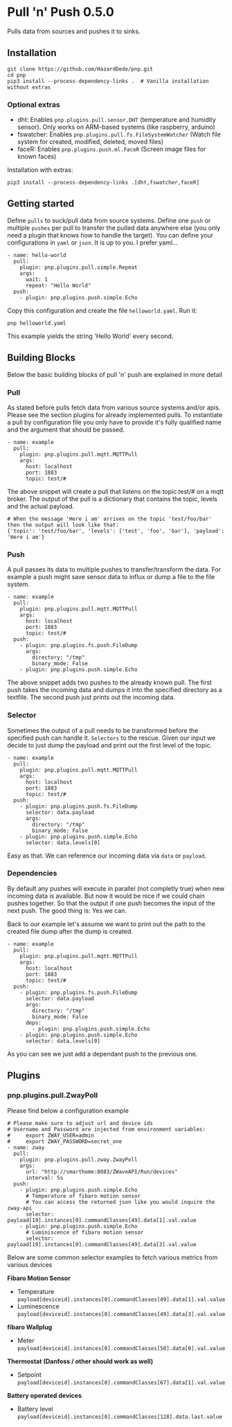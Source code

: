 # Pull 'n' Push 0.5.0

Pulls data from sources and pushes it to sinks.


## Installation

    git clone https://github.com/HazardDede/pnp.git
    cd pnp
    pip3 install --process-dependency-links .  # Vanilla installation without extras

    
### Optional extras

* dht: Enables `pnp.plugins.pull.sensor.DHT` (temperature and humidity sensor). Only works on ARM-based systems (like raspberry, arduino)
* fswatcher: Enables `pnp.plugins.pull.fs.FileSystemWatcher` (Watch file system for created, modified, 
deleted, moved files)
* faceR: Enables `pnp.plugins.push.ml.FaceR` (Screen image files for known faces)

Installation with extras:
    
    pip3 install --process-dependency-links .[dht,fswatcher,faceR]


## Getting started

Define `pulls` to suck/pull data from source systems.
Define one `push` or multiple `pushes` per pull to transfer the pulled data anywhere else (you only need a plugin that 
knows how to handle the target). You can define your configurations in `yaml` or `json`. 
It is up to you. I prefer yaml...

    - name: hello-world
      pull:
        plugin: pnp.plugins.pull.simple.Repeat
        args:
          wait: 1
          repeat: "Hello World"
      push:
        - plugin: pnp.plugins.push.simple.Echo
        
Copy this configuration and create the file `helloworld.yaml`. Run it:

    pnp helloworld.yaml

This example yields the string 'Hello World' every second.


## Building Blocks

Below the basic building blocks of pull 'n' push are explained in more detail


### Pull

As stated before pulls fetch data from various source systems and/or apis. Please see the section plugins for already
implemented pulls. To instantiate a pull by configuration file you only have to provide it's fully qualified name
and the argument that should be passed.

    - name: example
      pull:
        plugin: pnp.plugins.pull.mqtt.MQTTPull
        args:
          host: localhost
          port: 1883
          topic: test/#
        
The above snippet will create a pull that listens on the topic test/# on a mqtt broker. The output of the pull
is a dictionary that contains the topic, levels and the actual payload.

    # When the message 'Here i am' arrives on the topic 'test/foo/bar' then the output will look like that:
    {'topic': 'test/foo/bar', 'levels': ['test', 'foo', 'bar'], 'payload': 'Here i am'}


### Push

A pull passes its data to multiple pushes to transfer/transform the data. For example a push might save sensor data
to influx or dump a file to the file system.

    - name: example
      pull:
        plugin: pnp.plugins.pull.mqtt.MQTTPull
        args:
          host: localhost
          port: 1883
          topic: test/#
      push:
        - plugin: pnp.plugins.fs.push.FileDump
          args:
            directory: "/tmp"
            binary_mode: False
        - plugin: pnp.plugins.push.simple.Echo
      
The above snippet adds two pushes to the already known pull. The first push takes the incoming data and dumps it into
the specified directory as a textfile. The second push just prints out the incoming data.


### Selector

Sometimes the output of a pull needs to be transformed before the specified push can handle it. `Selectors` to the 
rescue. Given our input we decide to just dump the payload and print out the first level of the topic.

    - name: example
      pull:
        plugin: pnp.plugins.pull.mqtt.MQTTPull
        args:
          host: localhost
          port: 1883
          topic: test/#
      push:
        - plugin: pnp.plugins.push.fs.FileDump
          selector: data.payload
          args:
            directory: "/tmp"
            binary_mode: False
        - plugin: pnp.plugins.push.simple.Echo
          selector: data.levels[0]
      
Easy as that. We can reference our incoming data via `data` or `payload`.


### Dependencies

By default any pushes will execute in parallel (not completly true) when new incoming data is available.
But now it would be nice if we could chain pushes together. So that the output if one push becomes the 
input of the next push. The good thing is: Yes we can.

Back to our example let's assume we want to print out the path to the created file dump after the dump is created.

    - name: example
      pull:
        plugin: pnp.plugins.pull.mqtt.MQTTPull
        args:
          host: localhost
          port: 1883
          topic: test/#
      push:
        - plugin: pnp.plugins.fs.push.FileDump
          selector: data.payload
          args:
            directory: "/tmp"
            binary_mode: False
          deps: 
            - plugin: pnp.plugins.push.simple.Echo
        - plugin: pnp.plugins.push.simple.Echo
          selector: data.levels[0]
        
As you can see we just add a dependant push to the previous one.


## Plugins

### pnp.plugins.pull.ZwayPoll

Please find below a configuration example

    # Please make sure to adjust url and device ids
    # Username and Password are injected from environment variables:
    #     export ZWAY_USER=admin
    #     export ZWAY_PASSWORD=secret_one
    - name: zway
      pull:
        plugin: pnp.plugins.pull.zway.ZwayPoll
        args:
          url: "http://smarthome:8083/ZWaveAPI/Run/devices"
          interval: 5s
      push:
        - plugin: pnp.plugins.push.simple.Echo
          # Temperature of fibaro motion sensor
          # You can access the returned json like you would inquire the zway-api
          selector: payload[19].instances[0].commandClasses[49].data[1].val.value
        - plugin: pnp.plugins.push.simple.Echo
          # Luminiscence of fibaro motion sensor
          selector: payload[19].instances[0].commandClasses[49].data[3].val.value


Below are some common selector examples to fetch various metrics from various devices

**Fibaro Motion Sensor**
* Temperature 
`payload[deviceid].instances[0].commandClasses[49].data[1].val.value`
* Luminescence 
`payload[deviceid].instances[0].commandClasses[49].data[3].val.value`

**fibaro Wallplug**
* Meter 
`payload[deviceid].instances[0].commandClasses[50].data[0].val.value`

**Thermostat (Danfoss / other should work as well)**
* Setpoint 
`payload[deviceid].instances[0].commandClasses[67].data[1].val.value`

**Battery operated devices**
* Battery level 
`payload[deviceid].instances[0].commandClasses[128].data.last.value`
